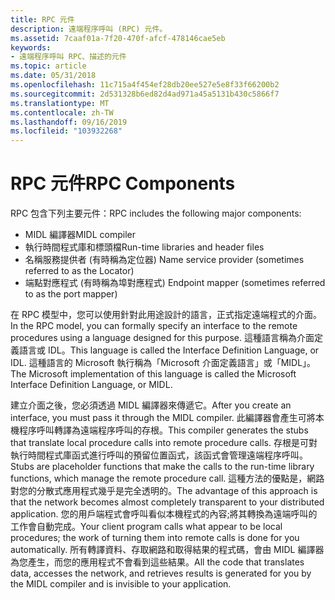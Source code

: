 ```yaml
---
title: RPC 元件
description: 遠端程序呼叫 (RPC) 元件。
ms.assetid: 7caaf01a-7f20-470f-afcf-478146cae5eb
keywords:
- 遠端程序呼叫 RPC、描述的元件
ms.topic: article
ms.date: 05/31/2018
ms.openlocfilehash: 11c715a4f454ef28db20ee527e5e8f33f66200b2
ms.sourcegitcommit: 2d531328b6ed82d4ad971a45a5131b430c5866f7
ms.translationtype: MT
ms.contentlocale: zh-TW
ms.lasthandoff: 09/16/2019
ms.locfileid: "103932268"
---
```

# <a name="rpc-components"></a><span data-ttu-id="ef205-104">RPC 元件</span><span class="sxs-lookup"><span data-stu-id="ef205-104">RPC Components</span></span>

<span data-ttu-id="ef205-105">RPC 包含下列主要元件：</span><span class="sxs-lookup"><span data-stu-id="ef205-105">RPC includes the following major components:</span></span>

-   <span data-ttu-id="ef205-106">MIDL 編譯器</span><span class="sxs-lookup"><span data-stu-id="ef205-106">MIDL compiler</span></span>
-   <span data-ttu-id="ef205-107">執行時間程式庫和標頭檔</span><span class="sxs-lookup"><span data-stu-id="ef205-107">Run-time libraries and header files</span></span>
-   <span data-ttu-id="ef205-108">名稱服務提供者 (有時稱為定位器) </span><span class="sxs-lookup"><span data-stu-id="ef205-108">Name service provider (sometimes referred to as the Locator)</span></span>
-   <span data-ttu-id="ef205-109">端點對應程式 (有時稱為埠對應程式) </span><span class="sxs-lookup"><span data-stu-id="ef205-109">Endpoint mapper (sometimes referred to as the port mapper)</span></span>

<span data-ttu-id="ef205-110">在 RPC 模型中，您可以使用針對此用途設計的語言，正式指定遠端程式的介面。</span><span class="sxs-lookup"><span data-stu-id="ef205-110">In the RPC model, you can formally specify an interface to the remote procedures using a language designed for this purpose.</span></span> <span data-ttu-id="ef205-111">這種語言稱為介面定義語言或 IDL。</span><span class="sxs-lookup"><span data-stu-id="ef205-111">This language is called the Interface Definition Language, or IDL.</span></span> <span data-ttu-id="ef205-112">這種語言的 Microsoft 執行稱為「Microsoft 介面定義語言」或「MIDL」。</span><span class="sxs-lookup"><span data-stu-id="ef205-112">The Microsoft implementation of this language is called the Microsoft Interface Definition Language, or MIDL.</span></span>

<span data-ttu-id="ef205-113">建立介面之後，您必須透過 MIDL 編譯器來傳遞它。</span><span class="sxs-lookup"><span data-stu-id="ef205-113">After you create an interface, you must pass it through the MIDL compiler.</span></span> <span data-ttu-id="ef205-114">此編譯器會產生可將本機程序呼叫轉譯為遠端程序呼叫的存根。</span><span class="sxs-lookup"><span data-stu-id="ef205-114">This compiler generates the stubs that translate local procedure calls into remote procedure calls.</span></span> <span data-ttu-id="ef205-115">存根是可對執行時間程式庫函式進行呼叫的預留位置函式，該函式會管理遠端程序呼叫。</span><span class="sxs-lookup"><span data-stu-id="ef205-115">Stubs are placeholder functions that make the calls to the run-time library functions, which manage the remote procedure call.</span></span> <span data-ttu-id="ef205-116">這種方法的優點是，網路對您的分散式應用程式幾乎是完全透明的。</span><span class="sxs-lookup"><span data-stu-id="ef205-116">The advantage of this approach is that the network becomes almost completely transparent to your distributed application.</span></span> <span data-ttu-id="ef205-117">您的用戶端程式會呼叫看似本機程式的內容;將其轉換為遠端呼叫的工作會自動完成。</span><span class="sxs-lookup"><span data-stu-id="ef205-117">Your client program calls what appear to be local procedures; the work of turning them into remote calls is done for you automatically.</span></span> <span data-ttu-id="ef205-118">所有轉譯資料、存取網路和取得結果的程式碼，會由 MIDL 編譯器為您產生，而您的應用程式不會看到這些結果。</span><span class="sxs-lookup"><span data-stu-id="ef205-118">All the code that translates data, accesses the network, and retrieves results is generated for you by the MIDL compiler and is invisible to your application.</span></span>

 

 




